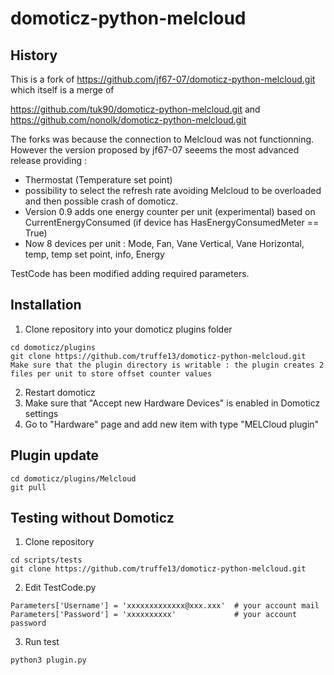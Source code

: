 # domoticz-python-melcloud
## History

This is a fork of https://github.com/jf67-07/domoticz-python-melcloud.git  which itself is a merge of 

  https://github.com/tuk90/domoticz-python-melcloud.git
and
  https://github.com/nonolk/domoticz-python-melcloud.git
  
The forks was because the connection to Melcloud was not functionning. However the version proposed by jf67-07  seeems the most advanced release providing :

- Thermostat (Temperature set point)
- possibility to select the refresh rate avoiding Melcloud to be overloaded and then possible crash of domoticz. 
- Version 0.9 adds one energy counter per unit (experimental) based on CurrentEnergyConsumed (if device has HasEnergyConsumedMeter == True) 
- Now 8 devices per unit : Mode, Fan, Vane Vertical, Vane Horizontal, temp, temp set point, info, Energy

TestCode has been modified adding required parameters. 


## Installation
1. Clone repository into your domoticz plugins folder
```
cd domoticz/plugins
git clone https://github.com/truffe13/domoticz-python-melcloud.git
Make sure that the plugin directory is writable : the plugin creates 2 files per unit to store offset counter values
```
2. Restart domoticz
3. Make sure that "Accept new Hardware Devices" is enabled in Domoticz settings
4. Go to "Hardware" page and add new item with type "MELCloud plugin"
## Plugin update

```
cd domoticz/plugins/Melcloud
git pull
```
## Testing without Domoticz
1. Clone repository
```
cd scripts/tests
git clone https://github.com/truffe13/domoticz-python-melcloud.git
```
2. Edit TestCode.py
```
Parameters['Username'] = 'xxxxxxxxxxxxx@xxx.xxx'  # your account mail
Parameters['Password'] = 'xxxxxxxxxx'             # your account password
```
3. Run test
```
python3 plugin.py
```
